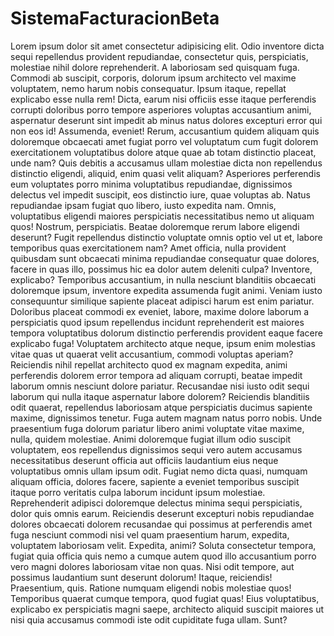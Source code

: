 # SistemaFacturacionBeta

Lorem ipsum dolor sit amet consectetur adipisicing elit. Odio inventore dicta sequi repellendus provident repudiandae, consectetur quis, perspiciatis, molestiae nihil dolore reprehenderit. A laboriosam sed quisquam fuga. Commodi ab suscipit, corporis, dolorum ipsum architecto vel maxime voluptatem, nemo harum nobis consequatur. Ipsum itaque, repellat explicabo esse nulla rem! Dicta, earum nisi officiis esse itaque perferendis corrupti doloribus porro tempore asperiores voluptas accusantium animi, aspernatur deserunt sint impedit ab minus natus dolores excepturi error qui non eos id! Assumenda, eveniet! Rerum, accusantium quidem aliquam quis doloremque obcaecati amet fugiat porro vel voluptatum cum fugit dolorem exercitationem voluptatibus dolore atque quae ab totam distinctio placeat, unde nam? Quis debitis a accusamus ullam molestiae dicta non repellendus distinctio eligendi, aliquid, enim quasi velit aliquam? Asperiores perferendis eum voluptates porro minima voluptatibus repudiandae, dignissimos delectus vel impedit suscipit, eos distinctio iure, quae voluptas ab. Natus repudiandae ipsam fugiat quo libero, iusto expedita nam. Omnis, voluptatibus eligendi maiores perspiciatis necessitatibus nemo ut aliquam quos! Nostrum, perspiciatis. Beatae doloremque rerum labore eligendi deserunt? Fugit repellendus distinctio voluptate omnis optio vel ut et, labore temporibus quas exercitationem nam? Amet officia, nulla provident quibusdam sunt obcaecati minima repudiandae consequatur quae dolores, facere in quas illo, possimus hic ea dolor autem deleniti culpa? Inventore, explicabo? Temporibus accusantium, in nulla nesciunt blanditiis obcaecati doloremque ipsum, inventore expedita assumenda fugit animi. Veniam iusto consequuntur similique sapiente placeat adipisci harum est enim pariatur. Doloribus placeat commodi ex eveniet, labore, maxime dolore laborum a perspiciatis quod ipsum repellendus incidunt reprehenderit est maiores tempora voluptatibus dolorum distinctio perferendis provident eaque facere explicabo fuga! Voluptatem architecto atque neque, ipsum enim molestias vitae quas ut quaerat velit accusantium, commodi voluptas aperiam? Reiciendis nihil repellat architecto quod ex magnam expedita, animi perferendis dolorem error tempora ad aliquam corrupti, beatae impedit laborum omnis nesciunt dolore pariatur. Recusandae nisi iusto odit sequi laborum qui nulla itaque aspernatur labore dolorem? Reiciendis blanditiis odit quaerat, repellendus laboriosam atque perspiciatis ducimus sapiente maxime, dignissimos tenetur. Fuga autem magnam natus porro nobis. Unde praesentium fuga dolorum pariatur libero animi voluptate vitae maxime, nulla, quidem molestiae. Animi doloremque fugiat illum odio suscipit voluptatem, eos repellendus dignissimos sequi vero autem accusamus necessitatibus deserunt officia aut officiis laudantium eius neque voluptatibus omnis ullam ipsum odit. Fugiat nemo dicta quasi, numquam aliquam officia, dolores facere, sapiente a eveniet temporibus suscipit itaque porro veritatis culpa laborum incidunt ipsum molestiae. Reprehenderit adipisci doloremque delectus minima sequi perspiciatis, dolor quis omnis earum. Reiciendis deserunt excepturi nobis repudiandae dolores obcaecati dolorem recusandae qui possimus at perferendis amet fuga nesciunt commodi nisi vel quam praesentium harum, expedita, voluptatem laboriosam velit. Expedita, animi? Soluta consectetur tempora, fugiat quia officia quis nemo a cumque autem quod illo accusantium porro vero magni dolores laboriosam vitae non quas. Nisi odit tempore, aut possimus laudantium sunt deserunt dolorum! Itaque, reiciendis! Praesentium, quis. Ratione numquam eligendi nobis molestiae quos! Temporibus quaerat cumque tempora, quod fugiat quas! Eius voluptatibus, explicabo ex perspiciatis magni saepe, architecto aliquid suscipit maiores ut nisi quia accusamus commodi iste odit cupiditate fuga ullam. Sunt?